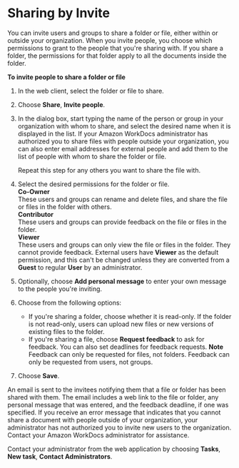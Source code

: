 # Sharing by Invite<a name="share-invite"></a>

You can invite users and groups to share a folder or file, either within or outside your organization\. When you invite people, you choose which permissions to grant to the people that you're sharing with\. If you share a folder, the permissions for that folder apply to all the documents inside the folder\.

**To invite people to share a folder or file**

1. In the web client, select the folder or file to share\.

1. Choose **Share**, **Invite people**\. 

1. In the dialog box, start typing the name of the person or group in your organization with whom to share, and select the desired name when it is displayed in the list\. If your Amazon WorkDocs administrator has authorized you to share files with people outside your organization, you can also enter email addresses for external people and add them to the list of people with whom to share the folder or file\. 

   Repeat this step for any others you want to share the file with\.

1. Select the desired permissions for the folder or file\.  
**Co\-Owner**  
These users and groups can rename and delete files, and share the file or files in the folder with others\.  
**Contributor**  
These users and groups can provide feedback on the file or files in the folder\.  
**Viewer**  
These users and groups can only view the file or files in the folder\. They cannot provide feedback\. External users have **Viewer** as the default permission, and this can't be changed unless they are converted from a **Guest** to regular **User** by an administrator\.

1. Optionally, choose **Add personal message** to enter your own message to the people you're inviting\.

1. Choose from the following options:
   + If you're sharing a folder, choose whether it is read\-only\. If the folder is not read\-only, users can upload new files or new versions of existing files to the folder\.
   + If you're sharing a file, choose **Request feedback** to ask for feedback\. You can also set deadlines for feedback requests\.
**Note**  
Feedback can only be requested for files, not folders\. Feedback can only be requested from users, not groups\.

1. Choose **Save**\. 

An email is sent to the invitees notifying them that a file or folder has been shared with them\. The email includes a web link to the file or folder, any personal message that was entered, and the feedback deadline, if one was specified\. If you receive an error message that indicates that you cannot share a document with people outside of your organization, your administrator has not authorized you to invite new users to the organization\. Contact your Amazon WorkDocs administrator for assistance\.

Contact your administrator from the web application by choosing **Tasks**, **New task**, **Contact Administrators**\.